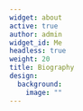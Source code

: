```yaml
---
widget: about
active: true
author: admin
widget_id: Me
headless: true
weight: 20
title: Biography
design:
  background:
    image: ""
---
```

